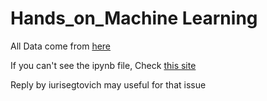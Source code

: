 # Hands_on_Machine Learning

All Data come from [here](https://github.com/ageron/handson-ml)

If you can't see the ipynb file, Check [this site](https://github.com/iurisegtovich/PyTherm-applied-thermodynamics/issues/11)

Reply by iurisegtovich may useful for that issue
